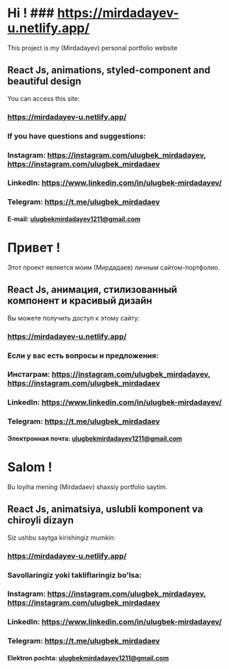 # Hi ! ### https://mirdadayev-u.netlify.app/

This project is my (Mirdadayev) personal portfolio website

## React Js, animations, styled-component and beautiful design

You can access this site:

### https://mirdadayev-u.netlify.app/

### If you have questions and suggestions: 
### Instagram: https://instagram.com/ulugbek_mirdadayev,  https://instagram.com/ulugbek_mirdadaev
### LinkedIn: https://www.linkedin.com/in/ulugbek-mirdadayev/
### Telegram: https://t.me/ulugbek_mirdadaev
#### E-mail: ulugbekmirdadayev1211@gmail.com


# Привет !

Этот проект является моим (Мирдадаев) личным сайтом-портфолио.

## React Js, анимация, стилизованный компонент и красивый дизайн

Вы можете получить доступ к этому сайту:

### https://mirdadayev-u.netlify.app/

### Если у вас есть вопросы и предложения:
### Инстаграм: https://instagram.com/ulugbek_mirdadayev, https://instagram.com/ulugbek_mirdadaev
### LinkedIn: https://www.linkedin.com/in/ulugbek-mirdadayev/
### Telegram: https://t.me/ulugbek_mirdadaev
#### Электронная почта: ulugbekmirdadayev1211@gmail.com


# Salom !

Bu loyiha mening (Mirdadaev) shaxsiy portfolio saytim.

## React Js, animatsiya, uslubli komponent va chiroyli dizayn

Siz ushbu saytga kirishingiz mumkin:

### https://mirdadayev-u.netlify.app/

### Savollaringiz yoki takliflaringiz bo'lsa:
### Instagram: https://instagram.com/ulugbek_mirdadayev, https://instagram.com/ulugbek_mirdadaev
### LinkedIn: https://www.linkedin.com/in/ulugbek-mirdadayev/
### Telegram: https://t.me/ulugbek_mirdadaev
#### Elektron pochta: ulugbekmirdadayev1211@gmail.com
